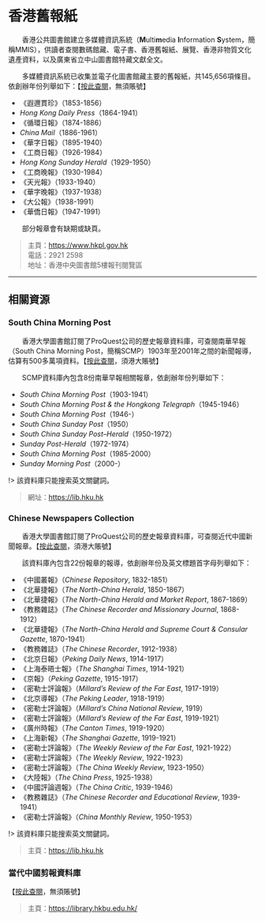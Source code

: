 # 香港舊報紙

　　香港公共圖書館建立多媒體資訊系統（**M**ulti**m**edia **I**nformation **S**ystem，簡稱MMIS），供讀者查閱數碼館藏、電子書、香港舊報紙、展覽、香港非物質文化遺產資料，以及廣東省立中山圖書館特藏文獻全文。
  
　　多媒體資訊系統已收集並電子化圖書館藏主要的舊報紙，共145,656項條目。 依創辦年份列舉如下：【[按此查閱](https://mmis.hkpl.gov.hk/web/guest/old-hk-collection "香港舊報紙")，無須賬號】

- 《遐邇貫珍》（1853-1856）
- *Hong Kong Daily Press*（1864-1941）
- 《循環日報》（1874-1886）
- *China Mail*（1886-1961）
- 《華字日報》（1895-1940）
- 《工商日報》（1926-1984）
- *Hong Kong Sunday Herald*（1929-1950）
- 《工商晚報》（1930-1984）
- 《天光報》（1933-1940）
- 《華字晚報》（1937-1938）
- 《大公報》（1938-1991）
- 《華僑日報》（1947-1991）

　　部分報章會有缺期或缺頁。

> 主頁：<https://www.hkpl.gov.hk>  
> 電話：2921 2598  
> 地址：香港中央圖書館5樓報刊閱覽區

---

## 相關資源
### South China Morning Post
　　香港大學圖書館訂閱了ProQuest公司的歷史報章資料庫，可查閱南華早報（South China Morning Post，簡稱SCMP）1903年至2001年之間的新聞報導，估算有500多萬項資料。【[按此查閱](www-proquest-com.eproxy.lib.hku.hk/hnpsouthchinamorningpost/databases?accountid=14548 "South China Morning Post")，須港大賬號】

　　SCMP資料庫內包含8份南華早報相關報章，依創辦年份列舉如下：
- *South China Morning Post*（1903-1941）
- *South China Morning Post & the Hongkong Telegraph*（1945-1946）
- *South China Morning Post*（1946-）
- *South China Sunday Post*（1950）
- *South China Sunday Post–Herald*（1950-1972）
- *Sunday Post-Herald*（1972-1974）
- *South China Morning Post*（1985-2000）
- *Sunday Morning Post*（2000-）

!> 該資料庫只能搜索英文關鍵詞。

  
> 網址：<https://lib.hku.hk>

### Chinese Newspapers Collection
　　香港大學圖書館訂閱了ProQuest公司的歷史報章資料庫，可查閱近代中國新聞報章。【[按此查閱](https://www-proquest-com.eproxy.lib.hku.hk/hnpchinesecollection/news/fromDatabasesLayer/index "Chinese Newspapers Collection")，須港大賬號】
  
　　該資料庫內包含22份報章的報導，依創辦年份及英文標題首字母列舉如下： 
- 《中國叢報》（*Chinese Repository*, 1832-1851）
- 《北華捷報》（*The North-China Herald*, 1850-1867）
- 《北華捷報》（*The North-China Herald and Market Report*, 1867-1869）
- 《教務雜誌》（*The Chinese Recorder and Missionary Journal*, 1868-1912）
- 《北華捷報》（*The North-China Herald and Supreme Court & Consular Gazette*, 1870-1941） 
- 《教務雜誌》（*The Chinese Recorder*, 1912-1938）
- 《北京日報》（*Peking Daily News*, 1914-1917）
- 《上海泰晤士報》（*The Shanghai Times*, 1914-1921）
- 《京報》（*Peking Gazette*, 1915-1917）
- 《密勒士評論報》（*Millard’s Review of the Far East*, 1917-1919）
- 《北京導報》（*The Peking Leader*, 1918-1919）
- 《密勒士評論報》（*Millard’s China National Review*, 1919）
- 《密勒士評論報》（*Millard’s Review of the Far East*, 1919-1921）
- 《廣州時報》（*The Canton Times*, 1919-1920）
- 《上海新報》（*The Shanghai Gazette*, 1919-1921）
- 《密勒士評論報》（*The Weekly Review of the Far East*, 1921-1922）
- 《密勒士評論報》（*The Weekly Review*, 1922-1923）
- 《密勒士評論報》（*The China Weekly Review*, 1923-1950）
- 《大陸報》（*The China Press*, 1925-1938）
- 《中國評論週報》（*The China Critic*, 1939-1946）
- 《教務雜誌》（*The Chinese Recorder and Educational Review*, 1939-1941）
- 《密勒士評論報》（*China Monthly Review*, 1950-1953）

!> 該資料庫只能搜索英文關鍵詞。

> 主頁：<https://lib.hku.hk>

### 當代中國剪報資料庫
【[按此查閱](https://libproject.hkbu.edu.hk/was40/search?channelid=17427)，無須賬號】

> 主頁：<https://library.hkbu.edu.hk/>